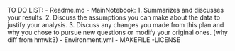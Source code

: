 TO DO LIST:
    - Readme.md
    - MainNotebook:
        1.  Summarizes and discusses your results.
        2.  Discuss the assumptions you can make about the data to justify your analysis.
        3.  Discuss any changes you made from this plan and why you chose to pursue new questions or modify your original ones. (why diff from hmwk3)
    - Environment.yml
    - MAKEFILE
    -LICENSE